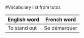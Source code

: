 #Vocabulary list from tutos

| English word | French word  |
| ------------ | ------------ |
| To stand out | Se démarquer |
